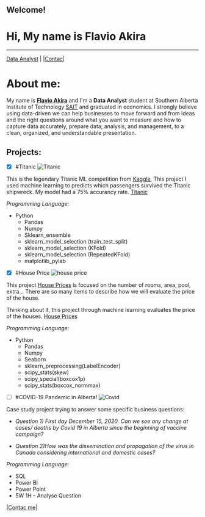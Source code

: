 
## Welcome!

# Hi, My name is **Flavio Akira**
***

[Data Analyst](https://www.linkedin.com/in/flavio-akira/?locale=en_US) | |[Contac](mailto:fla_akira@hotmail.com?subject=[GitHub])|



# About me:

My name is [**Flavio Akira**](https://www.linkedin.com/in/flavio-akira/?locale=en_US) and I'm a **Data Analyst** student at Southern Alberta Institute of Technology [SAIT](https://www.sait.ca/programs-and-courses/certificates/data-analytics-part-time) and graduated in economics. I strongly believe using data-driven we can help businesses to move forward and from ideas and the right questions around what you want to measure and how to capture data accurately, prepare data, analysis, and management, to a clean, organized, and understandable presentation.



## Projects:
- [x] #Titanic
![Titanic](https://user-images.githubusercontent.com/60953136/113512507-337a1e80-9522-11eb-933b-2868b8d7e97a.png)

This is the legendary Titanic ML competition from [Kaggle](https://www.kaggle.com/c/titanic), This project I used machine learning to predicts which passengers survived the Titanic shipwreck. My model had a 75% accurancy rate.
[Titanic](https://github.com/flaakira/Kaggle/blob/master/Titanic.ipynb)


_Programming Language:_
  * Python
    * Pandas
    * Numpy
    * Sklearn_ensemble
    * sklearn_model_selection (train_test_split)
    * sklearn_model_selection (KFold)
    * sklearn_model_selection (RepeatedKFold)
    * matplotlib_pylab 




- [x] #House Price
![house price](https://user-images.githubusercontent.com/60953136/113513579-a3d76e80-9527-11eb-8005-662309beadd5.png)

This project [House Prices](https://www.kaggle.com/c/house-prices-advanced-regression-techniques/overview) is focused on the number of rooms, area, pool, extra... There are so many items to describe how we will evaluate the price of the house. 

Thinking about it, this project through machine learning evaluates the price of the houses.
[House Prices](https://github.com/flaakira/Kaggle/blob/master/House_prices.ipynb)


_Programming Language:_
  * Python
    * Pandas
    * Numpy
    * Seaborn
    * sklearn_preprocessing(LabelEncoder)
    * scipy_stats(skew)
    * scipy_special(boxcox1p)
    * scipy_stats(boxcox_normmax)



- [ ] #COVID-19 Pandemic in Alberta!
![Covid](https://user-images.githubusercontent.com/60953136/113514342-34fc1480-952b-11eb-96bf-cbd5e3ccfe75.png)

Case study project trying to answer some specific business questions:
  * _Question 1) First day December 15, 2020. Can we see any change at cases/ deaths by Covid 19 in Alberta since the beginning of vaccine campaign?_
 
  * _Question 2)How was the dissemination and propagation of the virus in Canada considering international and domestic cases?_

_Programming Language:_
 * SQL
 * Power BI
 * Power Point
 * 5W 1H - Analyse Question


|[Contac me](mailto:fla_akira@hotmail.com?subject=[GitHub])|

